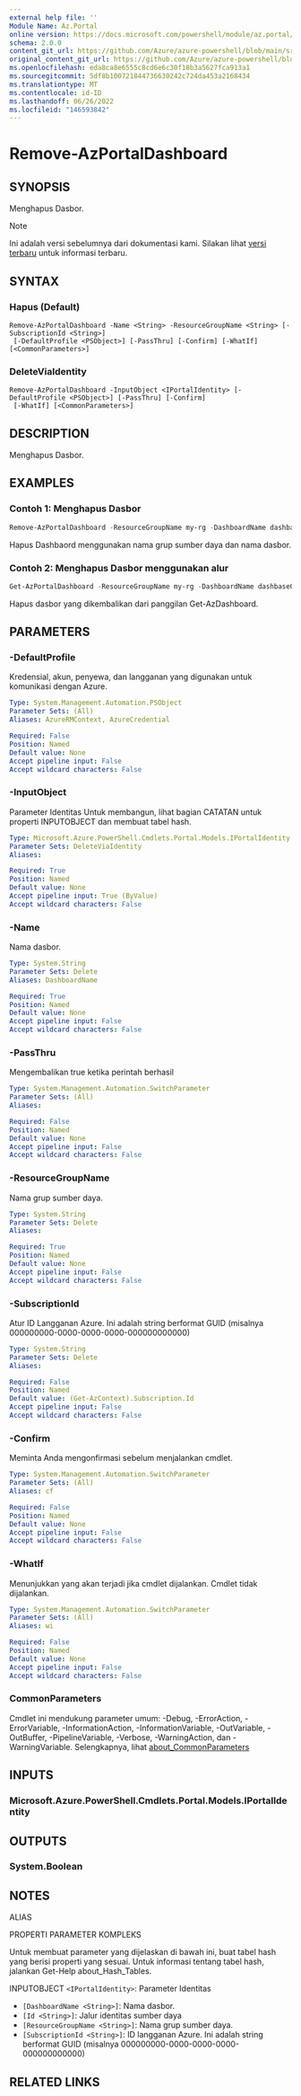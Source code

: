 ```yaml
---
external help file: ''
Module Name: Az.Portal
online version: https://docs.microsoft.com/powershell/module/az.portal/remove-azportaldashboard
schema: 2.0.0
content_git_url: https://github.com/Azure/azure-powershell/blob/main/src/Portal/help/Remove-AzPortalDashboard.md
original_content_git_url: https://github.com/Azure/azure-powershell/blob/main/src/Portal/help/Remove-AzPortalDashboard.md
ms.openlocfilehash: eda8ca8e6555c8cd6e6c30f18b3a5627fca913a1
ms.sourcegitcommit: 5df8b100721844736630242c724da453a2168434
ms.translationtype: MT
ms.contentlocale: id-ID
ms.lasthandoff: 06/26/2022
ms.locfileid: "146593842"
---
```

# Remove-AzPortalDashboard

## SYNOPSIS
Menghapus Dasbor.

> [!NOTE]
>Ini adalah versi sebelumnya dari dokumentasi kami. Silakan lihat [versi terbaru](/powershell/module/az.portal/remove-azportaldashboard) untuk informasi terbaru.

## SYNTAX

### Hapus (Default)
```
Remove-AzPortalDashboard -Name <String> -ResourceGroupName <String> [-SubscriptionId <String>]
 [-DefaultProfile <PSObject>] [-PassThru] [-Confirm] [-WhatIf] [<CommonParameters>]
```

### DeleteViaIdentity
```
Remove-AzPortalDashboard -InputObject <IPortalIdentity> [-DefaultProfile <PSObject>] [-PassThru] [-Confirm]
 [-WhatIf] [<CommonParameters>]
```

## DESCRIPTION
Menghapus Dasbor.

## EXAMPLES

### Contoh 1: Menghapus Dasbor
```powershell
Remove-AzPortalDashboard -ResourceGroupName my-rg -DashboardName dashbase02
```

Hapus Dashbaord menggunakan nama grup sumber daya dan nama dasbor.

### Contoh 2: Menghapus Dasbor menggunakan alur
```powershell
Get-AzPortalDashboard -ResourceGroupName my-rg -DashboardName dashbase02 | Remove-AzPortalDashboard
```

Hapus dasbor yang dikembalikan dari panggilan Get-AzDashboard.

## PARAMETERS

### -DefaultProfile
Kredensial, akun, penyewa, dan langganan yang digunakan untuk komunikasi dengan Azure.

```yaml
Type: System.Management.Automation.PSObject
Parameter Sets: (All)
Aliases: AzureRMContext, AzureCredential

Required: False
Position: Named
Default value: None
Accept pipeline input: False
Accept wildcard characters: False
```

### -InputObject
Parameter Identitas Untuk membangun, lihat bagian CATATAN untuk properti INPUTOBJECT dan membuat tabel hash.

```yaml
Type: Microsoft.Azure.PowerShell.Cmdlets.Portal.Models.IPortalIdentity
Parameter Sets: DeleteViaIdentity
Aliases:

Required: True
Position: Named
Default value: None
Accept pipeline input: True (ByValue)
Accept wildcard characters: False
```

### -Name
Nama dasbor.

```yaml
Type: System.String
Parameter Sets: Delete
Aliases: DashboardName

Required: True
Position: Named
Default value: None
Accept pipeline input: False
Accept wildcard characters: False
```

### -PassThru
Mengembalikan true ketika perintah berhasil

```yaml
Type: System.Management.Automation.SwitchParameter
Parameter Sets: (All)
Aliases:

Required: False
Position: Named
Default value: None
Accept pipeline input: False
Accept wildcard characters: False
```

### -ResourceGroupName
Nama grup sumber daya.

```yaml
Type: System.String
Parameter Sets: Delete
Aliases:

Required: True
Position: Named
Default value: None
Accept pipeline input: False
Accept wildcard characters: False
```

### -SubscriptionId
Atur ID Langganan Azure.
Ini adalah string berformat GUID (misalnya 000000000-0000-0000-0000-000000000000)

```yaml
Type: System.String
Parameter Sets: Delete
Aliases:

Required: False
Position: Named
Default value: (Get-AzContext).Subscription.Id
Accept pipeline input: False
Accept wildcard characters: False
```

### -Confirm
Meminta Anda mengonfirmasi sebelum menjalankan cmdlet.

```yaml
Type: System.Management.Automation.SwitchParameter
Parameter Sets: (All)
Aliases: cf

Required: False
Position: Named
Default value: None
Accept pipeline input: False
Accept wildcard characters: False
```

### -WhatIf
Menunjukkan yang akan terjadi jika cmdlet dijalankan.
Cmdlet tidak dijalankan.

```yaml
Type: System.Management.Automation.SwitchParameter
Parameter Sets: (All)
Aliases: wi

Required: False
Position: Named
Default value: None
Accept pipeline input: False
Accept wildcard characters: False
```

### CommonParameters
Cmdlet ini mendukung parameter umum: -Debug, -ErrorAction, -ErrorVariable, -InformationAction, -InformationVariable, -OutVariable, -OutBuffer, -PipelineVariable, -Verbose, -WarningAction, dan -WarningVariable. Selengkapnya, lihat [about_CommonParameters](http://go.microsoft.com/fwlink/?LinkID=113216)

## INPUTS

### Microsoft.Azure.PowerShell.Cmdlets.Portal.Models.IPortalIdentity

## OUTPUTS

### System.Boolean

## NOTES

ALIAS

PROPERTI PARAMETER KOMPLEKS

Untuk membuat parameter yang dijelaskan di bawah ini, buat tabel hash yang berisi properti yang sesuai. Untuk informasi tentang tabel hash, jalankan Get-Help about_Hash_Tables.


INPUTOBJECT `<IPortalIdentity>`: Parameter Identitas
  - `[DashboardName <String>]`: Nama dasbor.
  - `[Id <String>]`: Jalur identitas sumber daya
  - `[ResourceGroupName <String>]`: Nama grup sumber daya.
  - `[SubscriptionId <String>]`: ID langganan Azure. Ini adalah string berformat GUID (misalnya 000000000-0000-0000-0000-000000000000)

## RELATED LINKS


